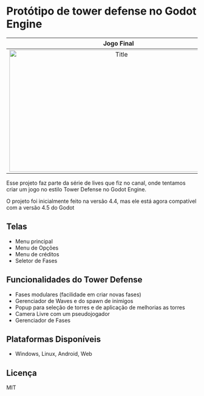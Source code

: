 # Protótipo de tower defense no Godot Engine

Jogo Final             |  Live
:-------------------------:|:-------------------------:
<img width="575" height="321" alt="Title" src="https://github.com/user-attachments/assets/beb08bd0-dea1-4dd3-b449-11f514e5c74e" />  |  [<img width="575" height="321" src="https://github.com/user-attachments/assets/56fd10ac-0414-4b59-8b6f-508ab852407f">](https://www.youtube.com/watch?v=Vgdi_Y4wWLg&list=PLXQabLsUX3viqkEkUT3xfXCW-TTMrU0GS)

Esse projeto faz parte da série de lives que fiz no canal, onde tentamos criar um jogo no estilo Tower Defense no Godot Engine.

O projeto foi inicialmente feito na versão 4.4, mas ele está agora compatível com a versão 4.5 do Godot

## Telas

- Menu principal
- Menu de Opções
- Menu de créditos
- Seletor de Fases

## Funcionalidades do Tower Defense

- Fases modulares (facilidade em criar novas fases)
- Gerenciador de Waves e do spawn de inimigos
- Popup para seleção de torres e de aplicação de melhorias as torres
- Camera Livre com um pseudojogador
- Gerenciador de Fases

## Plataformas Disponíveis

- Windows, Linux, Android, Web

## Licença

MIT
